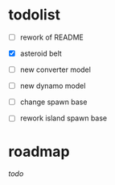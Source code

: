 # todolist
- [ ] rework of README
- [x] asteroid belt
- [ ] new converter model
- [ ] new dynamo model
- [ ] change spawn base
- [ ] rework island spawn base


 # roadmap
 *todo*
